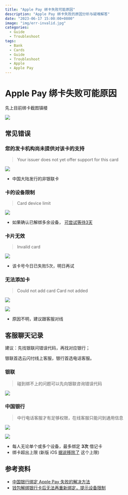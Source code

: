 ```yaml
---
title: "Apple Pay 绑卡失败可能原因"
description: "Apple Pay 绑卡失败的原因分析与疑难解答"
date: "2023-06-17 15:00:00+0800"
image: "img/err-invalid.jpg"
categories:
  - Guide
  - Troubleshoot
tags:
  - Bank
  - Cards
  - Guide
  - Troubleshoot
  - Apple
  - Apple Pay
---
```


# Apple Pay 绑卡失败可能原因

先上目前绑卡截图镇楼

![](img/apple-wallet.jpg)

## 常见错误

### 您的发卡机构尚未提供对该卡的支持

> Your issuer does not yet offer support for this card

![](img/err-not-support.jpg)

* 中国大陆发行的非银联卡

### 卡的设备限制

> Card device limit

![](img/err-limit.jpg)

* 如果确认已解绑多余设备， [可尝试等待3天](https://discussionschinese.apple.com/thread/253116288?answerId=255886195322#255886195322)

### 卡片无效

> Invalid card

![](img/err-invalid.jpg)

* 该卡号今日已失败5次，明日再试

### 无法添加卡

> Could not add card
> Card not added

![](img/err-could-not-add.jpg)

![](img/err-not-added.jpg)

* 原因不明，建议跟客服对线

## 客服聊天记录

建议：先找银联问错误代码，再找对应银行；

银联首选云闪付线上客服，银行首选电话客服。

### 银联

> 碰到绑不上的问题可以先向银联咨询错误代码

![](img/chat-up-agent.jpg)

### 中国银行

> 中行电话客服才有足够权限，在线客服只能问到通用信息

![](img/chat-boc-bot.jpg)

![](img/chat-boc-agent.jpg)

* 每人无论单个或多个设备，最多绑定 **3次** 借记卡
* 绑卡超出上限 (新版 iOS [据说移除了](https://t.me/DocOfCard/2019) 这个上限)

## 参考资料

* [中国银行绑定 Apple Pay 失败的解决方法](https://www.jimmytian.com/archives/solve-apple-pay-cant-add-boc-card.html)
* [钱包解绑银行卡后无法再重新绑定，提示设备限制](https://discussionschinese.apple.com/thread/253116288?answerId=255886195322#255886195322)
